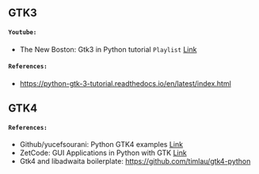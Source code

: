 ## GTK3

#### `Youtube:`

- The New Boston: Gtk3 in Python tutorial `Playlist` [Link](https://www.youtube.com/playlist?list=PL6gx4Cwl9DGBBnHFDEANbv9q8T4CONGZE)

#### `References:`

- https://python-gtk-3-tutorial.readthedocs.io/en/latest/index.html

## GTK4

#### `References:`

- Github/yucefsourani: Python GTK4 examples [Link](https://github.com/yucefsourani/python-gtk4-examples)
- ZetCode: GUI Applications in Python with GTK [Link](https://zetcode.com/python/gtk/)
- Gtk4 and libadwaita boilerplate: https://github.com/timlau/gtk4-python
